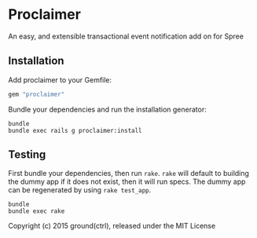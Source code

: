 Proclaimer
==========

An easy, and extensible transactional event notification add on for Spree

Installation
------------

Add proclaimer to your Gemfile:

```ruby
gem "proclaimer"
```

Bundle your dependencies and run the installation generator:

```shell
bundle
bundle exec rails g proclaimer:install
```

Testing
-------

First bundle your dependencies, then run `rake`. `rake` will default to
building the dummy app if it does not exist, then it will run specs. The dummy
app can be regenerated by using `rake test_app`.

```shell
bundle
bundle exec rake
```

Copyright (c) 2015 ground(ctrl), released under the MIT License
